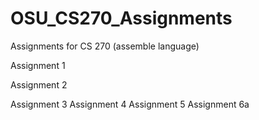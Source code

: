 # OSU_CS270_Assignments
Assignments for CS 270 (assemble language)

Assignment 1<br>

Assignment 2

Assignment 3
Assignment 4
Assignment 5
Assignment 6a
